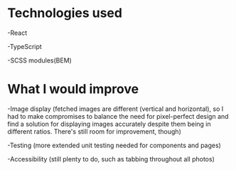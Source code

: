 # Technologies used

-React

-TypeScript

-SCSS modules(BEM)

# What I would improve

-Image display (fetched images are different (vertical and horizontal), so I had to make compromises to balance the need for pixel-perfect design and find a solution for displaying images accurately despite them being in different ratios. There's still room for improvement, though)

-Testing (more extended unit testing needed for components and pages)

-Accessibility (still plenty to do, such as tabbing throughout all photos)
